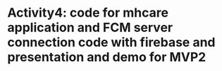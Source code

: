 # Activity4: code for mhcare application and FCM server connection code with firebase and presentation and demo for MVP2
